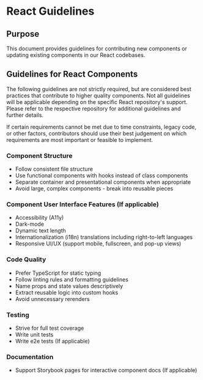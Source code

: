 # React Guidelines

## Purpose

This document provides guidelines for contributing new components or updating existing components in our React codebases.

## Guidelines for React Components

The following guidelines are not strictly required, but are considered best practices that contribute to higher quality components. Not all guidelines will be applicable depending on the specific React repository's support. Please refer to the respective repository for additional guidelines and further details.

If certain requirements cannot be met due to time constraints, legacy code, or other factors, contributors should use their best judgement on which requirements are most important or feasible to implement. 

### Component Structure

- Follow consistent file structure
- Use functional components with hooks instead of class components
- Separate container and presentational components when appropriate
- Avoid large, complex components - break into reusable pieces

### Component User Interface Features (If applicable)

- Accessibility (A11y)
- Dark-mode
- Dynamic text length
- Internationalization (i18n) translations including right-to-left languages
- Responsive UI/UX (support mobile, fullscreen, and pop-up views)

### Code Quality

- Prefer TypeScript for static typing
- Follow linting rules and formatting guidelines
- Name props and state values descriptively
- Extract reusable logic into custom hooks
- Avoid unnecessary rerenders

### Testing

- Strive for full test coverage
- Write unit tests
- Write e2e tests (If applicable)

### Documentation

- Support Storybook pages for interactive component docs (If applicable)